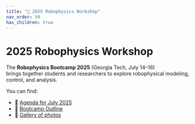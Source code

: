 ```yaml
---
title: "📆 2025 Robophysics Workshop"
nav_order: 99
has_children: true
---
```


# 2025 Robophysics Workshop

The **Robophysics Bootcamp 2025** (Georgia Tech, July 14–16)  
brings together students and researchers to explore robophysical modeling, control, and analysis.

You can find:
- 📅 [Agenda for July 2025](agenda.md)
- 🧩 [Bootcamp Outline](outline.md)
- 📸 [Gallery of photos](gallery.md)
